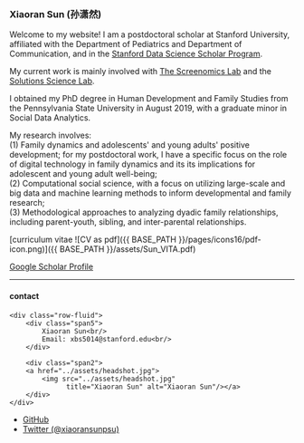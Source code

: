 <head><!-- Global site tag (gtag.js) - Google Analytics -->
<script async src="https://www.googletagmanager.com/gtag/js?id=UA-136688043-1"></script>
<script>
window.dataLayer = window.dataLayer || [];
function gtag(){dataLayer.push(arguments);}
gtag('js', new Date());

gtag('config', 'UA-136688043-1');
</script>
    <title> Xiaoran Sun (孙潇然), Ph.D. </title>
</head>

### Xiaoran Sun (孙潇然)


Welcome to my website! I am a postdoctoral scholar at Stanford University, affiliated with the Department of Pediatrics and Department of Communication, and in the <a href="https://datascience.stanford.edu/programs/stanford-data-science-scholars-program">Stanford Data Science Scholar Program</a>. <br/>

My current work is mainly involved with <a href="http://screenomics.stanford.edu/">The Screenomics Lab</a> and the <a href="https://med.stanford.edu/genpeds/research/solutions-science-lab.html">Solutions Science Lab</a>. <br/>

I obtained my PhD degree in Human Development and Family Studies from the Pennsylvania State University in August 2019, with a graduate minor in Social Data Analytics. 

My research involves: <br/>
(1) Family dynamics and adolescents' and young adults' positive development; for my postdoctoral work, I have a specific focus on the role of digital technology in family dynamics and its its implications for adolescent and young adult well-being;<br/>
(2) Computational social science, with a focus on utilizing large-scale and big data and machine learning methods to inform developmental and family research;<br/>
(3) Methodological approaches to analyzing dyadic family relationships, including parent-youth, sibling, and inter-parental relationships. <br/>


[curriculum vitae ![CV as pdf]({{ BASE_PATH }}/pages/icons16/pdf-icon.png)]({{ BASE_PATH }}/assets/Sun_VITA.pdf)<br/>

<a href="https://scholar.google.com/citations?hl=en&view_op=list_works&gmla=AJsN-F5-eJkGrq42VwM2xj7-DGGzqsNVu4VLLwzZvSKSJTD8x98DYetkvbhiBxHvERxwcbyIfwMk6znRr3vEoTGnDfmaltG3CmVBqL18ikdFDJmDblWEkB4&user=5-ZTRKwAAAAJ">Google Scholar Profile</a>

---


<div class="container">
<h4><a name="contact"></a>contact</h4>

    <div class="row-fluid">
        <div class="span5">
            Xiaoran Sun<br/>
            Email: xbs5014@stanford.edu<br/>
        </div>

        <div class="span2">
        <a href="../assets/headshot.jpg">
            <img src="../assets/headshot.jpg"
                  title="Xiaoran Sun" alt="Xiaoran Sun"/></a>
        </div>
    </div>
</div>

<div class="navbar">
  <div class="navbar-inner">
      <ul class="nav">
          <li><a href="https://github.com/xiaoransun">GitHub</a></li>
          <li><a href="https://twitter.com/xiaoransunpsu">Twitter (@xiaoransunpsu)</a></li>
      </ul>
  </div>
</div>
